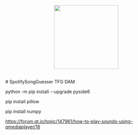 <p align="center">
  <img height="200" src="">
  <br/>
</p>
<br/>
# SpotifySongGuesser
TFG DAM

python -m pip install --upgrade pyside6

pip install pillow

pip install numpy


https://forum.qt.io/topic/147961/how-to-play-sounds-using-qmediaplayer/16
